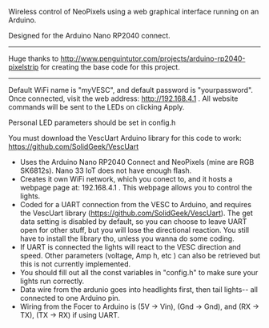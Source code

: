 Wireless control of NeoPixels using a web graphical interface running on an Arduino.

Designed for the Arduino Nano RP2040 connect. 

--------------------------------------------------------------------------------------------------------------------------------------------------------------------------
Huge thanks to  <http://www.penguintutor.com/projects/arduino-rp2040-pixelstrip>  for creating the base code for this project.

--------------------------------------------------------------------------------------------------------------------------------------------------------------------------

Default WiFi name is "myVESC", and default password is "yourpassword". Once connected, visit the web address: http://192.168.4.1 .  All website commands will be sent to the LEDs on clicking Apply.

Personal LED parameters should be set in config.h

You must download the VescUart Arduino library for this code to work: https://github.com/SolidGeek/VescUart 



- Uses the Arduino Nano RP2040 Connect and NeoPixels (mine are RGB SK6812s). Nano 33 IoT does not have enough flash.
- Creates it own WiFi network, which you conect to, and it hosts a webpage page at: 192.168.4.1 . This webpage allows you to control the lights. 
- Coded for a UART connection from the VESC to Arduino, and requires the VescUart library (https://github.com/SolidGeek/VescUart). The get data setting is disabled by default, so you can choose to leave UART open for other stuff, but you will lose the directional reaction. You still have to install the library tho, unless you wanna do some coding. 
-  If UART is connected the lights will react to the VESC direction and speed. Other parameters (voltage,  Amp h, etc ) can also be retrieved but this is not currently implemented.  
- You should fill out all the const variables in "config.h" to make sure your lights run correctly.  
- Data wire from the ardunio goes into headlights first, then tail lights-- all connected to one Arduino pin. 
- Wiring from the Focer to Arduino is (5V -> Vin), (Gnd  ->  Gnd), and (RX -> TX), (TX -> RX) if using UART.
